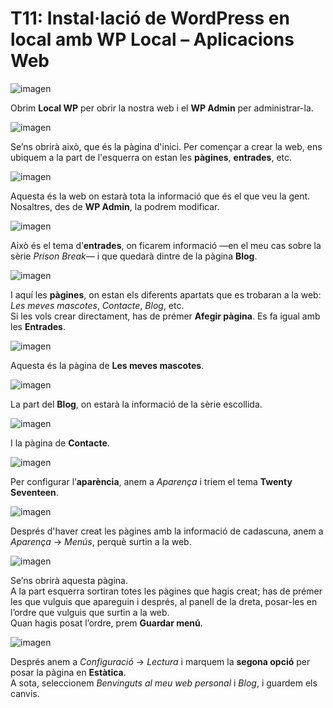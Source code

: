# T11: Instal·lació de WordPress en local amb WP Local – Aplicacions Web

![imagen](img/ft1.png)

Obrim **Local WP** per obrir la nostra web i el **WP Admin** per administrar-la.

![imagen](img/ft2.png)

Se’ns obrirà això, que és la pàgina d'inici. Per començar a crear la web, ens ubiquem a la part de l'esquerra on estan les **pàgines**, **entrades**, etc.

![imagen](img/ft3.png)

Aquesta és la web on estarà tota la informació que és el que veu la gent.  
Nosaltres, des de **WP Admin**, la podrem modificar.

![imagen](img/ft4.png)

Això és el tema d’**entrades**, on ficarem informació —en el meu cas sobre la sèrie *Prison Break*— i que quedarà dintre de la pàgina **Blog**.

![imagen](img/ft5.png)

I aquí les **pàgines**, on estan els diferents apartats que es trobaran a la web: *Les meves mascotes*, *Contacte*, *Blog*, etc.  
Si les vols crear directament, has de prémer **Afegir pàgina**. Es fa igual amb les **Entrades**.

![imagen](img/ft6.png)

Aquesta és la pàgina de **Les meves mascotes**.

![imagen](img/ft7.png)

La part del **Blog**, on estarà la informació de la sèrie escollida.

![imagen](img/ft8.png)

I la pàgina de **Contacte**.

![imagen](img/ft9.png)

Per configurar l’**aparència**, anem a *Aparença* i triem el tema **Twenty Seventeen**.

![imagen](img/ft10.png)

Després d'haver creat les pàgines amb la informació de cadascuna, anem a *Aparença* → *Menús*, perquè surtin a la web.

![imagen](img/ft11.png)

Se’ns obrirà aquesta pàgina.  
A la part esquerra sortiran totes les pàgines que hagis creat; has de prémer les que vulguis que apareguin i després, al panell de la dreta, posar-les en l’ordre que vulguis que surtin a la web.  
Quan hagis posat l’ordre, prem **Guardar menú**.

![imagen](img/ft12.png)

Després anem a *Configuració* → *Lectura* i marquem la **segona opció** per posar la pàgina en **Estàtica**.  
A sota, seleccionem *Benvinguts al meu web personal* i *Blog*, i guardem els canvis.

